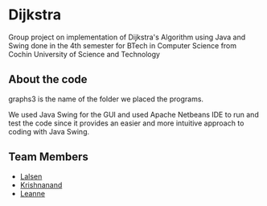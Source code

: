 # Dijkstra
Group project on implementation of Dijkstra's Algorithm using Java and Swing done in the 4th semester for BTech in Computer Science from Cochin University of Science and Technology

## About the code 
graphs3 is the name of the folder we placed the programs.

We used Java Swing for the GUI and used Apache Netbeans IDE to run and test the code since it provides an easier and more intuitive approach to coding with Java Swing.

## Team Members

- [Lalsen](https://github.com/Lalsen)
- [Krishnanand](https://github.com/Krishnanand-G)
- [Leanne](https://github.com/leannebiju)

